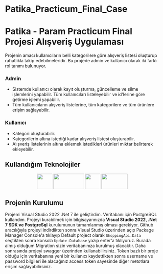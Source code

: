 # Patika_Practicum_Final_Case

# Patika - Param Practicum Final Projesi  Alışveriş Uygulaması

Projenin amacı kullanıcıların belli kategorilere göre alışveriş listesi oluşturup rahatlıkla takip edebilmeleridir. Bu projede admin ve kullanıcı olarak iki farklı rol tanımı bulunuyor.

### Admin 
- Sistemde kullanıcı olarak kayıt oluşturma, güncelleme ve silme işlemlerini yapabilir. Tüm kullanıcıları listeleyebilir ve id'lerine göre getirme işlemi yapabilir.
- Tüm kullanıcıların alışveriş listelerine, tüm kategorilere ve tüm ürünlere erişim sağlayabilir.

### Kullanıcı
- Kategori oluşturabilir. 
- Kategorilerin altına istediği kadar alışveriş listesi oluşturabilir.
- Alışveriş listelerinin altına eklemek istedikleri ürünleri miktar belirterek ekleyebilir.

## Kullandığım Teknolojiler
<p align="center">
  <img width="50" height="50" src="https://codeopinion.com/wp-content/uploads/2017/10/Bitmap-MEDIUM_Entity-Framework-Core-Logo_2colors_Square_Boxed_RGB.png">
  <img width="100" height="50" src="https://tech.playgokids.com/static/5080497fdeb321559343c59f795a5dcf/f3583/automapper-logo.png">
  <img width="50" height="50" src="https://upload.wikimedia.org/wikipedia/commons/a/ab/Swagger-logo.png">
  <img width="85" height="50" src="https://miro.medium.com/max/1061/1*qEmLubkC3Agiaap5wnBu9g.png">
</p>

## Projenin Kurulumu
Projemi Visual Studio 2022 .Net 7 ile geliştirdim. Veritabanı için PostgreSQL kullandım. Projeyi kurabilmek için bilgisayarınızda <b>Visual Studio 2022, .Net 7 SDK ve PostgreSql</b> kurulumunun tamamlanmış olması gerekiyor. Github aracılığıyla projeyi indirdikten sonra Visual Studio üzerinden açıp Package Manager Console'a tıklayıp Default project olarak `ShoppingApi.Data` seçtikten sonra konsola `Update-Database` yazıp enter'a tıklıyoruz. Burada almış olduğum Migration sizin veritabanınıza kurulmuş olacaktır. Daha sonrasında projeyi swagger üzerinden kullanabilirsiniz. Token bazlı bir proje olduğu için veritabanına yeni bir kullanıcı kaydettikten sonra username ve password bilgileri ile alacağınız access token sayesinde diğer metotlara erişim sağlayabilirsiniz. 
